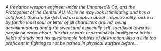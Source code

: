 *A freelance weapon engineer under the Unnamed & Co, and the Protagonist of the Central AU. While he may look intimidating and has a cold front, that is a far-fetched assumption about his personality, as he is by far the least sour or bitter of all characters around, being accommodating and quite sweet and especially self-sacrificial towards people he cares about. But this doesn’t undermine his intelligence in his fields of study and his questionable hobbies of destruction. Also a little too proficient in fighting to not be trained in physical warfare before…*

